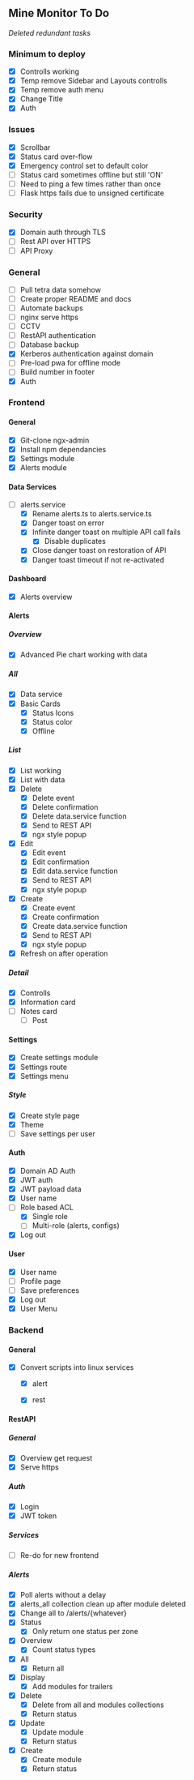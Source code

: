 ## Mine Monitor To Do
*Deleted redundant tasks*

### Minimum to deploy
- [x] Controlls working
- [x] Temp remove Sidebar and Layouts controlls
- [x] Temp remove auth menu
- [x] Change Title
- [x] Auth

### Issues
- [x] Scrollbar 
- [x] Status card over-flow
- [x] Emergency control set to default color
- [ ] Status card sometimes offline but still 'ON'
- [ ] Need to ping a few times rather than once
- [ ] Flask https fails due to unsigned certificate

### Security
- [x] Domain auth through TLS
- [ ] Rest API over HTTPS
- [ ] API Proxy

### General
- [ ] Pull tetra data somehow
- [ ] Create proper README and docs
- [ ] Automate backups
- [ ] nginx serve https
- [ ] CCTV
- [ ] RestAPI authentication
- [ ] Database backup
- [x] Kerberos authentication against domain
- [ ] Pre-load pwa for offline mode
- [ ] Build number in footer
- [x] Auth

### Frontend

#### General
- [x] Git-clone ngx-admin
- [x] Install npm dependancies
- [x] Settings module
- [x] Alerts module

#### Data Services
- [ ] alerts.service
    - [x] Rename alerts.ts to alerts.service.ts
    - [x] Danger toast on error
    - [x] Infinite danger toast on multiple API call fails
        - [x] Disable duplicates
    - [x] Close danger toast on restoration of API
    - [x] Danger toast timeout if not re-activated

#### Dashboard
- [x] Alerts overview

#### Alerts
##### Overview
- [x] Advanced Pie chart working with data
##### All
- [x] Data service
- [x] Basic Cards
    - [x] Status Icons
    - [x] Status color
    - [x] Offline

##### List
- [x] List working
- [x] List with data
- [x] Delete
    - [x] Delete event
    - [x] Delete confirmation
    - [x] Delete data.service function
    - [x] Send to REST API
    - [x] ngx style popup
- [x] Edit
    - [x] Edit event
    - [x] Edit confirmation
    - [x] Edit data.service function
    - [x] Send to REST API
    - [x] ngx style popup
- [x] Create
    - [x] Create event
    - [x] Create confirmation
    - [x] Create data.service function
    - [x] Send to REST API
    - [x] ngx style popup
- [x] Refresh on after operation

##### Detail
- [x] Controlls
- [x] Information card
- [ ] Notes card
    - [ ] Post

#### Settings
- [x] Create settings module
- [x] Settings route
- [x] Settings menu

##### Style
- [x] Create style page
- [x] Theme
- [ ] Save settings per user

#### Auth
- [x] Domain AD Auth
- [x] JWT auth
- [x] JWT payload data
- [x] User name
- [ ] Role based ACL
    - [x] Single role
    - [ ] Multi-role (alerts, configs)
- [x] Log out

#### User
- [x] User name
- [ ] Profile page
- [ ] Save preferences
- [x] Log out
- [x] User Menu

### Backend
#### General
- [x] Convert scripts into linux services
    - [x] alert
    - [x] rest


#### RestAPI
##### General
- [x] Overview get request
- [x] Serve https

##### Auth
- [x] Login
- [x] JWT token

##### Services
- [ ] Re-do for new frontend

##### Alerts
- [x] Poll alerts without a delay
- [x] alerts_all collection clean up after module deleted
- [x] Change all to /alerts/{whatever}
- [x] Status
    - [x] Only return one status per zone
- [x] Overview
    - [x] Count status types
- [x] All
    - [x] Return all
- [x] Display
    - [x]  Add modules for trailers
- [x] Delete
    - [x] Delete from all and modules collections
    - [x] Return status
- [x] Update
    - [x] Update module
    - [x] Return status
- [x] Create
    - [x] Create module
    - [x] Return status
